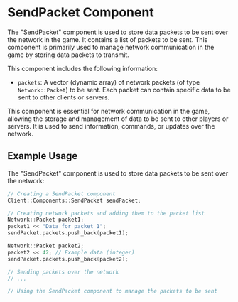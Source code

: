 # SendPacket Component

The "SendPacket" component is used to store data packets to be sent over the network in the game. It contains a list of packets to be sent. This component is primarily used to manage network communication in the game by storing data packets to transmit.

This component includes the following information:

- `packets`: A vector (dynamic array) of network packets (of type `Network::Packet`) to be sent. Each packet can contain specific data to be sent to other clients or servers.

This component is essential for network communication in the game, allowing the storage and management of data to be sent to other players or servers. It is used to send information, commands, or updates over the network.

## Example Usage

The "SendPacket" component is used to store data packets to be sent over the network:

```cpp
// Creating a SendPacket component
Client::Components::SendPacket sendPacket;

// Creating network packets and adding them to the packet list
Network::Packet packet1;
packet1 << "Data for packet 1";
sendPacket.packets.push_back(packet1);

Network::Packet packet2;
packet2 << 42; // Example data (integer)
sendPacket.packets.push_back(packet2);

// Sending packets over the network
// ...

// Using the SendPacket component to manage the packets to be sent
```
